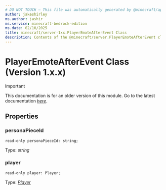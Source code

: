 ```yaml
---
# DO NOT TOUCH — This file was automatically generated by @minecraft/api-docs-generator, to report problems file an issue at https://github.com/Mojang/minecraft-scripting-libraries
author: jakeshirley
ms.author: jashir
ms.service: minecraft-bedrock-edition
ms.date: 02/10/2025
title: minecraft/server-1xx.PlayerEmoteAfterEvent Class
description: Contents of the @minecraft/server.PlayerEmoteAfterEvent class (Version 1.x.x).
---
```

# PlayerEmoteAfterEvent Class (Version 1.x.x)

> [!IMPORTANT]
> This documentation is for an older version of this module. Go to the latest documentation [*here*](../../../scriptapi/minecraft/server/PlayerEmoteAfterEvent.md).

## Properties

### **personaPieceId**
`read-only personaPieceId: string;`

Type: *string*

### **player**
`read-only player: Player;`

Type: [*Player*](Player.md)
